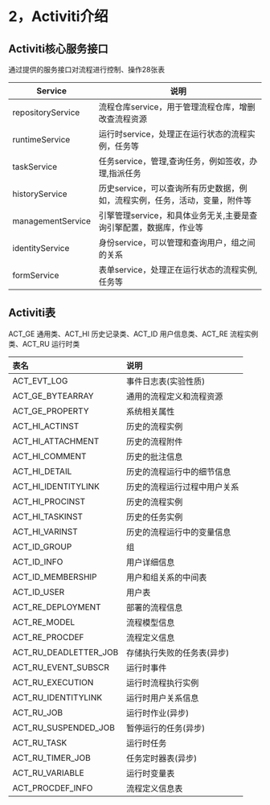 # 2，Activiti介绍

## Activiti核心服务接口

通过提供的服务接口对流程进行控制、操作28张表

| Service           | 说明                                                         |
| ----------------- | ------------------------------------------------------------ |
| repositoryService | 流程仓库service，用于管理流程仓库，增删改查流程资源          |
| runtimeService    | 运行时service，处理正在运行状态的流程实例，任务等            |
| taskService       | 任务service，管理,查询任务，例如签收，办理,指派任务          |
| historyService    | 历史service，可以查询所有历史数据，例如，流程实例，任务，活动，变量，附件等 |
| managementService | 引擎管理service，和具体业务无关,主要是查询引擎配置，数据库，作业等 |
| identityService   | 身份service，可以管理和查询用户，组之间的关系                |
| formService       | 表单service，处理正在运行状态的流程实例,任务等               |

## Activiti表

ACT_GE 通用类、ACT_HI 历史记录类、ACT_ID 用户信息类、ACT_RE 流程实例类、ACT_RU 运行时类

| 表名                  | 说明                         |
| :-------------------- | :--------------------------- |
| ACT_EVT_LOG           | 事件日志表(实验性质)         |
| ACT_GE_BYTEARRAY      | 通用的流程定义和流程资源     |
| ACT_GE_PROPERTY       | 系统相关属性                 |
| ACT_HI_ACTINST        | 历史的流程实例               |
| ACT_HI_ATTACHMENT     | 历史的流程附件               |
| ACT_HI_COMMENT        | 历史的批注信息               |
| ACT_HI_DETAIL         | 历史的流程运行中的细节信息   |
| ACT_HI_IDENTITYLINK   | 历史的流程运行过程中用户关系 |
| ACT_HI_PROCINST       | 历史的流程实例               |
| ACT_HI_TASKINST       | 历史的任务实例               |
| ACT_HI_VARINST        | 历史的流程运行中的变量信息   |
| ACT_ID_GROUP          | 组                           |
| ACT_ID_INFO           | 用户详细信息                 |
| ACT_ID_MEMBERSHIP     | 用户和组关系的中间表         |
| ACT_ID_USER           | 用户表                       |
| ACT_RE_DEPLOYMENT     | 部署的流程信息               |
| ACT_RE_MODEL          | 流程模型信息                 |
| ACT_RE_PROCDEF        | 流程定义信息                 |
| ACT_RU_DEADLETTER_JOB | 存储执行失败的任务表(异步)   |
| ACT_RU_EVENT_SUBSCR   | 运行时事件                   |
| ACT_RU_EXECUTION      | 运行时流程执行实例           |
| ACT_RU_IDENTITYLINK   | 运行时用户关系信息           |
| ACT_RU_JOB            | 运行时作业(异步)             |
| ACT_RU_SUSPENDED_JOB  | 暂停运行的任务(异步)         |
| ACT_RU_TASK           | 运行时任务                   |
| ACT_RU_TIMER_JOB      | 任务定时器表(异步)           |
| ACT_RU_VARIABLE       | 运行时变量表                 |
| ACT_PROCDEF_INFO      | 流程定义信息表               |